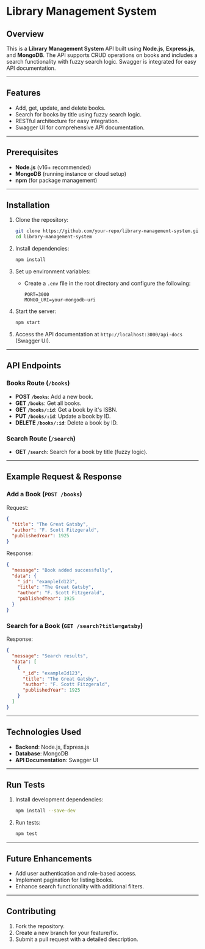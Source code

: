 # Library Management System

## Overview

This is a **Library Management System** API built using **Node.js**, **Express.js**, and **MongoDB**. The API supports CRUD operations on books and includes a search functionality with fuzzy search logic. Swagger is integrated for easy API documentation.

---

## Features

- Add, get, update, and delete books.
- Search for books by title using fuzzy search logic.
- RESTful architecture for easy integration.
- Swagger UI for comprehensive API documentation.

---

## Prerequisites

- **Node.js** (v16+ recommended)
- **MongoDB** (running instance or cloud setup)
- **npm** (for package management)

---

## Installation

1. Clone the repository:
   ```bash
   git clone https://github.com/your-repo/library-management-system.git
   cd library-management-system
   ```

2. Install dependencies:
   ```bash
   npm install
   ```

3. Set up environment variables:
   - Create a `.env` file in the root directory and configure the following:
     ```env
     PORT=3000
     MONGO_URI=your-mongodb-uri
     ```

4. Start the server:
   ```bash
   npm start
   ```

5. Access the API documentation at `http://localhost:3000/api-docs` (Swagger UI).

---

## API Endpoints

### Books Route (`/books`)

- **POST `/books`**: Add a new book.
- **GET `/books`**: Get all books.
- **GET `/books/:id`**: Get a book by it's ISBN.
- **PUT `/books/:id`**: Update a book by ID.
- **DELETE `/books/:id`**: Delete a book by ID.

### Search Route (`/search`)

- **GET `/search`**: Search for a book by title (fuzzy logic).

---

## Example Request & Response

### Add a Book (`POST /books`)

Request:
```json
{
  "title": "The Great Gatsby",
  "author": "F. Scott Fitzgerald",
  "publishedYear": 1925
}
```

Response:
```json
{
  "message": "Book added successfully",
  "data": {
    "_id": "exampleId123",
    "title": "The Great Gatsby",
    "author": "F. Scott Fitzgerald",
    "publishedYear": 1925
  }
}
```

### Search for a Book (`GET /search?title=gatsby`)

Response:
```json
{
  "message": "Search results",
  "data": [
    {
      "_id": "exampleId123",
      "title": "The Great Gatsby",
      "author": "F. Scott Fitzgerald",
      "publishedYear": 1925
    }
  ]
}
```

---

## Technologies Used

- **Backend**: Node.js, Express.js
- **Database**: MongoDB
- **API Documentation**: Swagger UI

---

## Run Tests

1. Install development dependencies:
   ```bash
   npm install --save-dev
   ```

2. Run tests:
   ```bash
   npm test
   ```

---

## Future Enhancements

- Add user authentication and role-based access.
- Implement pagination for listing books.
- Enhance search functionality with additional filters.

---

## Contributing

1. Fork the repository.
2. Create a new branch for your feature/fix.
3. Submit a pull request with a detailed description.


